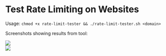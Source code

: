 # Test Rate Limiting on Websites


Usage:
``
chmod +x rate-limit-tester && ./rate-limit-tester.sh <domain>
``

Screenshots showing results from tool: 

<img src="https://s3.parrot-ctfs.com/66e340b59a92b5.39161750.png">
<br/>
<img src="https://s3.parrot-ctfs.com/66e340e8f39f85.45647476.png">
